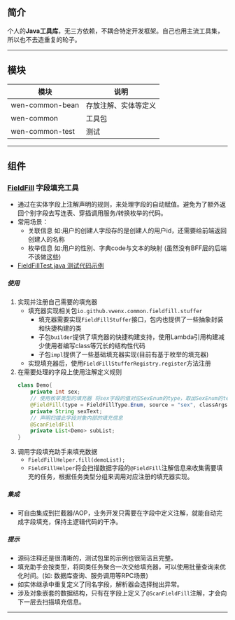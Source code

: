 ## 简介
个人的**Java工具库**，无三方依赖，不耦合特定开发框架。自己也用主流工具集，所以也不去造重复的轮子。
<hr/>

## 模块

| 模块              | 说明         |
|-----------------|------------|
| wen-common-bean | 存放注解、实体等定义 |
| wen-common      | 工具包        |
| wen-common-test | 测试         |
               
<hr/>

## 组件

### [FieldFill](wen-common%2Fsrc%2Fmain%2Fjava%2Fio%2Fgithub%2Fvwenx%2Fcommon%2Ffieldfill) 字段填充工具
- 通过在实体字段上注解声明的规则，来处理字段的自动赋值。避免为了额外返回个别字段去写连表、穿插调用服务/转换枚举的代码。
- 常用场景：
  - 关联信息 如:用户的创建人字段存的是创建人的用户id，还需要给前端返回创建人的名称
  - 枚举信息 如:用户的性别、字典code与文本的映射 (虽然没有BFF层的后端不该做这些)
- [FieldFillTest.java 测试代码示例](wen-common-test%2Fsrc%2Fmain%2Fjava%2Fio%2Fgithub%2Fvwenx%2Fcommon%2Ftest%2Ffieldfill%2FFieldFillTest.java)
##### 使用
1. 实现并注册自己需要的填充器
   - 填充器实现相关包`io.github.vwenx.common.fieldfill.stuffer`
       - 填充器需要实现`FieldFillStuffer`接口，包内也提供了一些抽象封装和快捷构建的类
       - 子包`builder`提供了填充器的快捷构建支持，使用Lambda引用构建减少使用者编写class等冗长的结构性代码
       - 子包`impl`提供了一些基础填充器实现(目前有基于枚举的填充器)
   - 实现填充器后，使用`FieldFillStufferRegistry.register`方法注册
2. 在需要处理的字段上使用注解定义规则
    ```java
    class Demo{
        private int sex;
        // 使用枚举类型的填充器 将sex字段的值对应SexEnum的type，取出SexEnum的text填充到sexText字段上 
        @FieldFill(type = FieldFillType.Enum, source = "sex", classArgs = SexEnum.class, args = {"type", "text"})
        private String sexText;
        // 声明扫描此字段对象内部的填充信息
        @ScanFieldFill
        private List<Demo> subList;
    }
    ```
3. 调用字段填充助手来填充数据
   - `FieldFillHelper.fill(demoList);`
   - `FieldFillHelper`将会扫描数据字段的`@FieldFill`注解信息来收集需要填充的任务，根据任务类型分组来调用对应注册的填充器实现。

##### 集成
- 可自由集成到拦截器/AOP，业务开发只需要在字段中定义注解，就能自动完成字段填充，保持主逻辑代码的干净。

##### 提示
- 源码注释还是很清晰的，测试包里的示例也很简洁且完整。
- 填充助手会按类型，将同类任务聚合一次交给填充器，可以使用批量查询来优化时间。(如: 数据库查询、服务调用等RPC场景)
- 如实体继承中重复定义了同名字段，解析器会选择抛出异常。
- 涉及对象嵌套的数据结构，只有在字段上定义了`@ScanFieldFill`注解，才会向下一层去扫描填充信息。

<hr/>